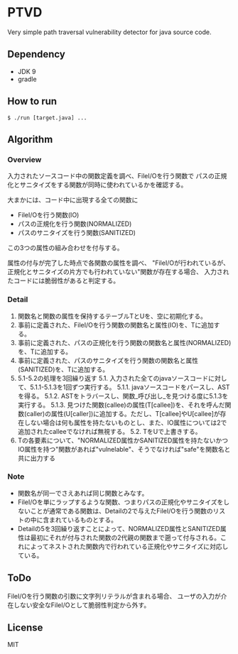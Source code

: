 # PTVD
Very simple path traversal vulnerability detector for java source code.

## Dependency
* JDK 9
* gradle

## How to run
```
$ ./run [target.java] ...
```

## Algorithm

### Overview
入力されたソースコード中の関数定義を調べ、FileI/Oを行う関数で
パスの正規化とサニタイズをする関数が同時に使われているかを確認する。

大まかには、コード中に出現する全ての関数に

* FileI/Oを行う関数(IO)
* パスの正規化を行う関数(NORMALIZED)
* パスのサニタイズを行う関数(SANITIZED)

この3つの属性の組み合わせを付与する。

属性の付与が完了した時点で各関数の属性を調べ、
"FileI/Oが行われているが、正規化とサニタイズの片方でも行われていない"関数が存在する場合、
入力されたコードには脆弱性があると判定する。

### Detail

1. 関数名と関数の属性を保持するテーブルTとUを、空に初期化する。
2. 事前に定義された、FileI/Oを行う関数の関数名と属性(IO)を、Tに追加する。
3. 事前に定義された、パスの正規化を行う関数の関数名と属性(NORMALIZED)を、Tに追加する。
4. 事前に定義された、パスのサニタイズを行う関数の関数名と属性(SANITIZED)を、Tに追加する。
5. 5.1-5.2の処理を3回繰り返す
  5.1. 入力された全てのjavaソースコードに対して、5.1.1-5.1.3を1回ずつ実行する。
    5.1.1. javaソースコードをパースし、ASTを得る。
    5.1.2. ASTをトラバースし、関数_呼び出し_を見つける度に5.1.3を実行する。
    5.1.3. 見つけた関数(callee)の属性(T[callee])を、それを呼んだ関数(caller)の属性(U[caller])に追加する。ただし、T[callee]やU[callee]が存在しない場合は何も属性を持たないものとし、また、IO属性については2で追加されたcalleeでなければ無視する。
  5.2. TをUで上書きする。
6. Tの各要素について、"NORMALIZED属性かSANITIZED属性を持たないかつIO属性を持つ"関数があれば"vulnelable"、そうでなければ"safe"を関数名と共に出力する

### Note

* 関数名が同一でさえあれば同じ関数とみなす。
* FileI/Oを単にラップするような関数、つまりパスの正規化やサニタイズをしないことが通常である関数は、Detailの2で与えたFileI/Oを行う関数のリストの中に含まれているものとする。
* Detailの5を3回繰り返すことによって、NORMALIZED属性とSANITIZED属性は最初にそれが付与された関数の2代親の関数まで遡って付与される。これによってネストされた関数内で行われている正規化やサニタイズに対応している。

## ToDo

FileI/Oを行う関数の引数に文字列リテラルが含まれる場合、
ユーザの入力が介在しない安全なFileI/Oとして脆弱性判定から外す。

## License
MIT

